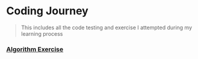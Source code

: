 # Coding Journey

> This includes all the code testing and exercise I attempted during my learning process

### [Algorithm Exercise](./CodingGround/src/questions)


